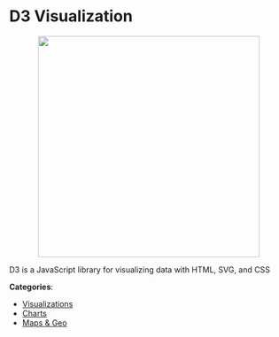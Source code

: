 # D3 Visualization
<p align="center">
    <img width="400" src="https://raw.githubusercontent.com/apis-list/apis-list/apis/d3-visualization/logo_256x256.png" />
</p>

D3 is a JavaScript library for visualizing data with HTML, SVG, and CSS



**Categories**:
- [Visualizations](https://github.com/apis-list/apis-list#visualizations)
- [Charts](https://github.com/apis-list/apis-list#charts)
- [Maps & Geo](https://github.com/apis-list/apis-list#maps-and-geo)



